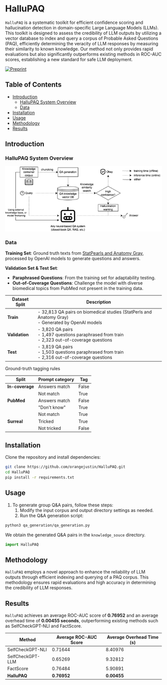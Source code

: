 # HalluPAQ

`HalluPAQ` is a systematic toolkit for efficient confidence scoring and hallucination detection in domain-specific Large Language Models (LLMs). This toolkit is designed to assess the credibility of LLM outputs by utilizing a vector database to index and query a corpus of Probable Asked Questions (PAQ), efficiently determining the veracity of LLM responses by measuring their similarity to known knowledge. Our method not only provides rapid evaluations but also significantly outperforms existing methods in ROC-AUC scores, establishing a new standard for safe LLM deployment.

[![Preprint](https://img.shields.io/badge/preprint-unavailable-brightgreen)]()

## Table of Contents

- [Introduction](#introduction)
  - [HalluPAQ System Overview](#hallupaq-system-overview)
  - [Data](#data)
- [Installation](#installation)
- [Usage](#usage)
- [Methodology](#methodology)
- [Results](#results)

## Introduction

### HalluPAQ System Overview

![HalluPAQ System](figs/HalluChekcer_diagram.png "HalluPAQ System Architecture")

### Data

**Training Set**: Ground truth texts from [StatPearls and Anatomy Gray](https://huggingface.co/MedRAG), processed by OpenAI models to generate questions and answers.

**Validation Set & Test Set**:
- **Paraphrased Questions**: From the training set for adaptability testing.
- **Out-of-Coverage Questions**: Challenge the model with diverse biomedical topics from PubMed not present in the training data.

| Dataset Split | Description                            |
|---------------|----------------------------------------|
| **Train**     | - 32,813 QA pairs on biomedical studies (StatPerls and Anatomy Gray) <br> - Generated by OpenAI models |
| **Validation**| - 3,820 QA pairs <br> - 1,497 questions paraphrased from train <br> - 2,323 out-of-coverage questions |
| **Test**      | - 3,819 QA pairs <br> - 1,503 questions paraphrased from train <br> - 2,316 out-of-coverage questions |

Ground-truth tagging rules

| Split        | Prompt category | Tag  |
|--------------|-----------------|------|
| **In-coverage** | Answers match   | False|
|              | Not match       | True |
| **PubMed**   | Answers match   | False|
|              | "Don't know"    | True |
|              | Not match       | True |
| **Surreal**  | Tricked         | True |
|              | Not tricked     | False|
## Installation

Clone the repository and install dependencies:
```bash
git clone https://github.com/orangejustin/HalluPAQ.git
cd HalluPAQ
pip install -r requirements.txt
```

## Usage

1. To generate group Q&A pairs, follow these steps:
   1. Modify the input corpus and output directory settings as needed.
   2. Run the Q&A generation script:
```bash
python3 qa_generation/qa_generation.py
```
We obtain the generated Q&A pairs in the `knowledge_souce` directory.

```python
import HalluPAQ

```

## Methodology

`HalluPAQ` employs a novel approach to enhance the reliability of LLM outputs through efficient indexing and querying of a PAQ corpus. This methodology ensures rapid evaluations and high accuracy in determining the credibility of LLM responses.

## Results

`HalluPAQ` achieves an average ROC-AUC score of **0.76952** and an average overhead time of **0.00455 seconds**, outperforming existing methods such as SelfCheckGPT-NLI and FactScore.

| Method            | Average ROC-AUC Score | Average Overhead Time (s) |
|-------------------|-----------------------|---------------------------|
| SelfCheckGPT-NLI  | 0.71644               | 8.40976                   |
| SelfCheckGPT-LLM  | 0.65269               | 9.32812                   |
| FactScore         | 0.76484               | 5.90891                   |
| **HalluPAQ**      | **0.76952**           | **0.00455**               |


